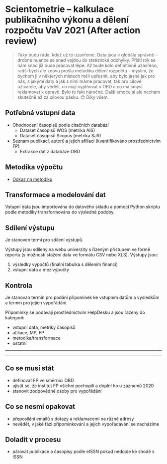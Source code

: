 # Scientometrie &ndash; kalkulace publikačního výkonu a dělení rozpočtu VaV 2021 (After action review)

>Taky budu ráda, když už to uzavřeme.
Data jsou v globálu správně – drobné nuance se snad vejdou do statistické odchylky.
Příští rok se nám snad již bude pracovat lépe.
Až bude kolo definitivně uzavřeno, radši bych ale znovu prošla metodiku dělení rozpočtu – myslím, že bychom ji v některých místech měli upřesnit, aby bylo jasné jak pro nás, s jakými daty a jak s nimi máme pracovat, tak pro cílové uživatele, aby věděli, co mají vyplňovat v OBD a co má smysl reklamovat k opravě.
Bylo to fakt náročné. Další emoce si ale nechám skutečně až za cílovou pásku. 😊
Díky všem.




## Potřebná vstupní data

* Ohodnocení časopisů podle citačních databází
    * Dataset časopisů WOS (metrika AIS)
    * Dataset časopisů Scopus (metrika SJR)
* Seznam publikací, autorů a jejich afiliací (kvantifikováno prostřednictvím FP)
    * Extrakce dat z databáze OBD


## Metodika výpočtu

* [Odkaz na metodiku](https://vsb-my.sharepoint.com/:w:/g/personal/ryg22_vsb_cz/EaCUfNO7czFMtPMzuadSxjUBpT7F7DIDfgW0Mr-Cp4lhbg?e=sFNdLN)


## Transformace a modelování dat

Vstupní data jsou importována do datového skladu a pomocí Python skriptu podle metodiky transformována do výsledné podoby.


## Sdílení výstupu

Je stanoven termí pro sdílení výstupů.

Výstupy jsou sdíleny na webu univerzity s řízeným přístupem ve formě reportu (s možností stažení data ve formátu CSV nebo XLS). Výstupy jsou:

1. výsledky výpočtů (finální tabulka s dělením financí)
2. vstupní data a mezivýpočty


## Kontrola

Je stanovan termín pro podání připomínek ke vstupním datům a výsledkům a termín pro jejich vypořádání. 

Připomínky se podávají prostřednictvím HelpDesku a jsou řazeny do kategorií:

* vstupní data, metriky časopisů
* afiliace, MP, FP
* metodika/transformace
* ostatní


<hr>
<hr>

## Co se musí stát

* definovat FP ve směrnici OBD
* ujistit se, že institut FP všichni pochopili a doplní ho u záznamů 2020
* stanovit zodpovědné osoby pro vypořádání  


## Co se nesmí opakovat

* přeposílání emailů s dotazy a reklamacemi na různé adresy
* nevědět, v jaké fázi připomínkování a jejich vypořádávání se nacházíme

## Doladit v procesu

* párovat publikace a časopisy podle eISSN pokud nedojde ke shodě s ISSN

